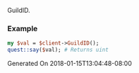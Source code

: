 GuildID.
### Example

```perl
my $val = $client->GuildID();
quest::say($val); # Returns uint
```


Generated On 2018-01-15T13:04:48-08:00